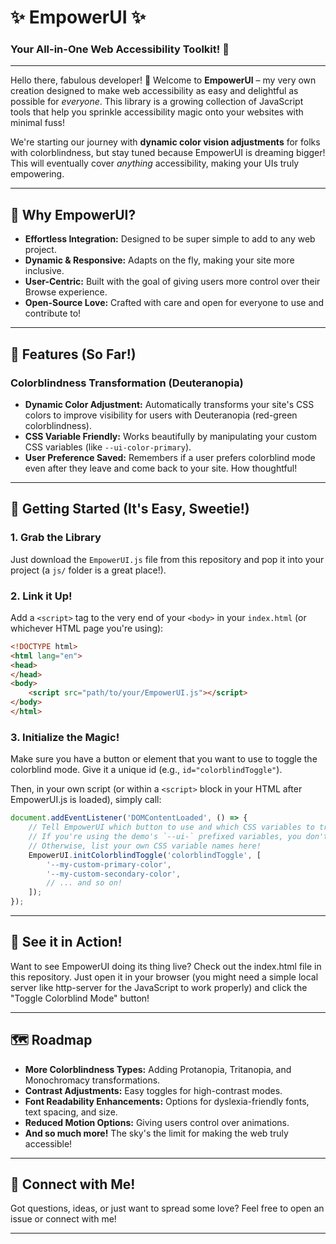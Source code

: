 # ✨ EmpowerUI ✨

### Your All-in-One Web Accessibility Toolkit! 💖

---

Hello there, fabulous developer! 👋 Welcome to **EmpowerUI** – my very own creation designed to make web accessibility as easy and delightful as possible for *everyone*. This library is a growing collection of JavaScript tools that help you sprinkle accessibility magic onto your websites with minimal fuss!

We're starting our journey with **dynamic color vision adjustments** for folks with colorblindness, but stay tuned because EmpowerUI is dreaming bigger! This will eventually cover *anything* accessibility, making your UIs truly empowering.

---

## 🌟 Why EmpowerUI?

- **Effortless Integration:** Designed to be super simple to add to any web project.
- **Dynamic & Responsive:** Adapts on the fly, making your site more inclusive.
- **User-Centric:** Built with the goal of giving users more control over their Browse experience.
- **Open-Source Love:** Crafted with care and open for everyone to use and contribute to!

---

## 🎀 Features (So Far!)

### Colorblindness Transformation (Deuteranopia)

- **Dynamic Color Adjustment:** Automatically transforms your site's CSS colors to improve visibility for users with Deuteranopia (red-green colorblindness).
- **CSS Variable Friendly:** Works beautifully by manipulating your custom CSS variables (like `--ui-color-primary`).
- **User Preference Saved:** Remembers if a user prefers colorblind mode even after they leave and come back to your site. How thoughtful!

---

## 🚀 Getting Started (It's Easy, Sweetie!)

### 1. Grab the Library

Just download the `EmpowerUI.js` file from this repository and pop it into your project (a `js/` folder is a great place!).

### 2. Link it Up!

Add a `<script>` tag to the very end of your `<body>` in your `index.html` (or whichever HTML page you're using):

```html
<!DOCTYPE html>
<html lang="en">
<head>
</head>
<body>
    <script src="path/to/your/EmpowerUI.js"></script>
</body>
</html>
```

### 3. Initialize the Magic!

Make sure you have a button or element that you want to use to toggle the colorblind mode. Give it a unique id (e.g., `id="colorblindToggle"`).

Then, in your own script (or within a `<script>` block in your HTML after EmpowerUI.js is loaded), simply call:

```js
document.addEventListener('DOMContentLoaded', () => {
    // Tell EmpowerUI which button to use and which CSS variables to transform!
    // If you're using the demo's `--ui-` prefixed variables, you don't need the second argument.
    // Otherwise, list your own CSS variable names here!
    EmpowerUI.initColorblindToggle('colorblindToggle', [
        '--my-custom-primary-color',
        '--my-custom-secondary-color',
        // ... and so on!
    ]);
});
```

---

## 💖 See it in Action!

Want to see EmpowerUI doing its thing live? Check out the index.html file in this repository. Just open it in your browser (you might need a simple local server like http-server for the JavaScript to work properly) and click the "Toggle Colorblind Mode" button!

---

## 🗺️ Roadmap

- **More Colorblindness Types:** Adding Protanopia, Tritanopia, and Monochromacy transformations.
- **Contrast Adjustments:** Easy toggles for high-contrast modes.
- **Font Readability Enhancements:** Options for dyslexia-friendly fonts, text spacing, and size.
- **Reduced Motion Options:** Giving users control over animations.
- **And so much more!** The sky's the limit for making the web truly accessible!

---

## 💌 Connect with Me!

Got questions, ideas, or just want to spread some love? Feel free to open an issue or connect with me!


---